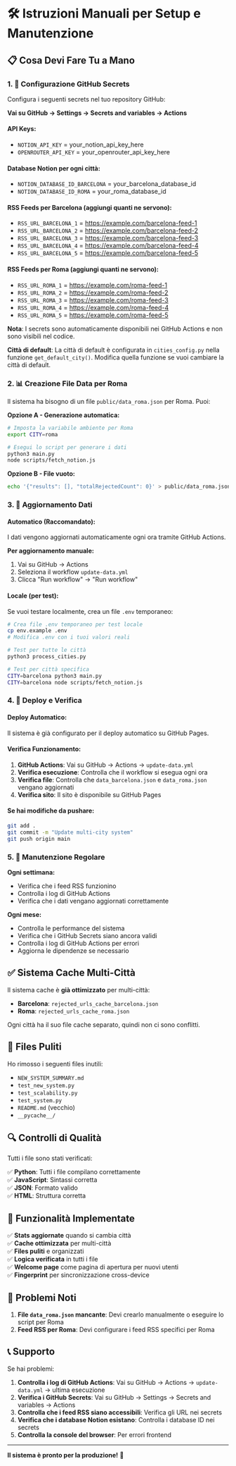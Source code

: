 # 🛠️ Istruzioni Manuali per Setup e Manutenzione

## 📋 **Cosa Devi Fare Tu a Mano**

### 1. 🔑 **Configurazione GitHub Secrets**

Configura i seguenti secrets nel tuo repository GitHub:

**Vai su GitHub → Settings → Secrets and variables → Actions**

#### **API Keys:**
- `NOTION_API_KEY` = your_notion_api_key_here
- `OPENROUTER_API_KEY` = your_openrouter_api_key_here

#### **Database Notion per ogni città:**
- `NOTION_DATABASE_ID_BARCELONA` = your_barcelona_database_id
- `NOTION_DATABASE_ID_ROMA` = your_roma_database_id

#### **RSS Feeds per Barcelona (aggiungi quanti ne servono):**
- `RSS_URL_BARCELONA_1` = https://example.com/barcelona-feed-1
- `RSS_URL_BARCELONA_2` = https://example.com/barcelona-feed-2
- `RSS_URL_BARCELONA_3` = https://example.com/barcelona-feed-3
- `RSS_URL_BARCELONA_4` = https://example.com/barcelona-feed-4
- `RSS_URL_BARCELONA_5` = https://example.com/barcelona-feed-5

#### **RSS Feeds per Roma (aggiungi quanti ne servono):**
- `RSS_URL_ROMA_1` = https://example.com/roma-feed-1
- `RSS_URL_ROMA_2` = https://example.com/roma-feed-2
- `RSS_URL_ROMA_3` = https://example.com/roma-feed-3
- `RSS_URL_ROMA_4` = https://example.com/roma-feed-4
- `RSS_URL_ROMA_5` = https://example.com/roma-feed-5

**Nota**: I secrets sono automaticamente disponibili nei GitHub Actions e non sono visibili nel codice.

**Città di default**: La città di default è configurata in `cities_config.py` nella funzione `get_default_city()`. Modifica quella funzione se vuoi cambiare la città di default.

### 2. 📊 **Creazione File Data per Roma**

Il sistema ha bisogno di un file `public/data_roma.json` per Roma. Puoi:

**Opzione A - Generazione automatica:**
```bash
# Imposta la variabile ambiente per Roma
export CITY=roma

# Esegui lo script per generare i dati
python3 main.py
node scripts/fetch_notion.js
```

**Opzione B - File vuoto:**
```bash
echo '{"results": [], "totalRejectedCount": 0}' > public/data_roma.json
```

### 3. 🔄 **Aggiornamento Dati**

#### **Automatico (Raccomandato):**
I dati vengono aggiornati automaticamente ogni ora tramite GitHub Actions.

**Per aggiornamento manuale:**
1. Vai su GitHub → Actions
2. Seleziona il workflow `update-data.yml`
3. Clicca "Run workflow" → "Run workflow"

#### **Locale (per test):**
Se vuoi testare localmente, crea un file `.env` temporaneo:

```bash
# Crea file .env temporaneo per test locale
cp env.example .env
# Modifica .env con i tuoi valori reali

# Test per tutte le città
python3 process_cities.py

# Test per città specifica
CITY=barcelona python3 main.py
CITY=barcelona node scripts/fetch_notion.js
```

### 4. 🚀 **Deploy e Verifica**

#### **Deploy Automatico:**
Il sistema è già configurato per il deploy automatico su GitHub Pages.

#### **Verifica Funzionamento:**
1. **GitHub Actions**: Vai su GitHub → Actions → `update-data.yml`
2. **Verifica esecuzione**: Controlla che il workflow si esegua ogni ora
3. **Verifica file**: Controlla che `data_barcelona.json` e `data_roma.json` vengano aggiornati
4. **Verifica sito**: Il sito è disponibile su GitHub Pages

#### **Se hai modifiche da pushare:**
```bash
git add .
git commit -m "Update multi-city system"
git push origin main
```

### 5. 🔧 **Manutenzione Regolare**

**Ogni settimana:**
- Verifica che i feed RSS funzionino
- Controlla i log di GitHub Actions
- Verifica che i dati vengano aggiornati correttamente

**Ogni mese:**
- Controlla le performance del sistema
- Verifica che i GitHub Secrets siano ancora validi
- Controlla i log di GitHub Actions per errori
- Aggiorna le dipendenze se necessario

## ✅ **Sistema Cache Multi-Città**

Il sistema cache è **già ottimizzato** per multi-città:

- **Barcelona**: `rejected_urls_cache_barcelona.json`
- **Roma**: `rejected_urls_cache_roma.json`

Ogni città ha il suo file cache separato, quindi non ci sono conflitti.

## 🧹 **Files Puliti**

Ho rimosso i seguenti files inutili:
- `NEW_SYSTEM_SUMMARY.md`
- `test_new_system.py`
- `test_scalability.py`
- `test_system.py`
- `README.md` (vecchio)
- `__pycache__/`

## 🔍 **Controlli di Qualità**

Tutti i file sono stati verificati:

✅ **Python**: Tutti i file compilano correttamente  
✅ **JavaScript**: Sintassi corretta  
✅ **JSON**: Formato valido  
✅ **HTML**: Struttura corretta  

## 🎯 **Funzionalità Implementate**

✅ **Stats aggiornate** quando si cambia città  
✅ **Cache ottimizzata** per multi-città  
✅ **Files puliti** e organizzati  
✅ **Logica verificata** in tutti i file  
✅ **Welcome page** come pagina di apertura per nuovi utenti  
✅ **Fingerprint** per sincronizzazione cross-device  

## 🚨 **Problemi Noti**

1. **File `data_roma.json` mancante**: Devi crearlo manualmente o eseguire lo script per Roma
2. **Feed RSS per Roma**: Devi configurare i feed RSS specifici per Roma

## 📞 **Supporto**

Se hai problemi:
1. **Controlla i log di GitHub Actions**: Vai su GitHub → Actions → `update-data.yml` → ultima esecuzione
2. **Verifica i GitHub Secrets**: Vai su GitHub → Settings → Secrets and variables → Actions
3. **Controlla che i feed RSS siano accessibili**: Verifica gli URL nei secrets
4. **Verifica che i database Notion esistano**: Controlla i database ID nei secrets
5. **Controlla la console del browser**: Per errori frontend

---

**Il sistema è pronto per la produzione!** 🚀
